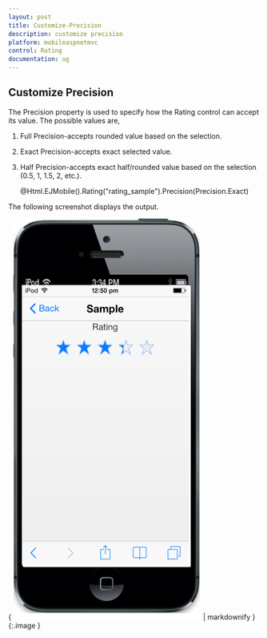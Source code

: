 ```yaml
---
layout: post
title: Customize-Precision
description: customize precision
platform: mobileaspnetmvc
control: Rating
documentation: ug
---
```


## Customize Precision

The Precision property is used to specify how the Rating control can accept its value. The possible values are,

1. Full Precision-accepts rounded value based on the selection.
2. Exact Precision-accepts exact selected value.
3. Half Precision-accepts exact half/rounded value based on the selection (0.5, 1, 1.5, 2, etc.).





    @Html.EJMobile().Rating("rating_sample").Precision(Precision.Exact)



The following screenshot displays the output.                        

{ ![](Customize-Precision_images/Customize-Precision_img1.png) | markdownify }
{:.image }


